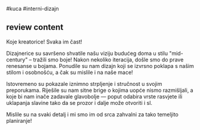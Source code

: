 #kuca
#interni-dizajn

##  review content

Koje kreatorice! Svaka im čast!

Dizajnerice su savršeno shvatile našu viziju budućeg doma u stilu "mid-century" – tražili smo boje! Nakon nekoliko iteracija, došle smo do prave renesanse u bojama. Ponudile su nam dizajn koji se izvrsno poklapa s našim stilom i osobnošću, a čak su mislile i na naše mace!

Istovremeno su pokazale iznimno strpljenje i stručnost u svojim preporukama. Riješile su nam sitne brige o kojima uopće nismo razmišljali, a koje bi nam inače zadavale glavobolje — poput odabira vrste rasvjete ili uklapanja slavine tako da se prozor i dalje može otvoriti i sl.

Mislile su na svaki detalj i mi smo im od srca zahvalni za tako temeljito planiranje!
